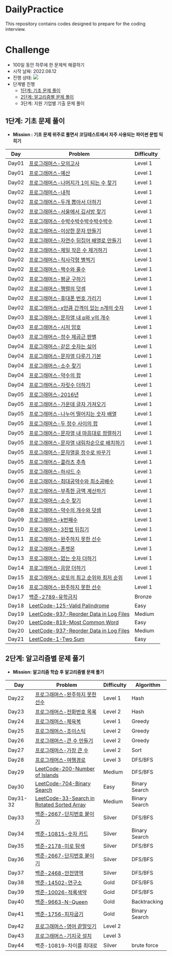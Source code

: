 # DailyPractice

This repository contains codes designed to prepare for the coding interview.

# Challenge

* 100일 동안 하루에 한 문제씩 해결하기
* 시작 날짜: 2022.08.12
* 진행 상태: ![](https://us-central1-progress-markdown.cloudfunctions.net/progress/44)
* 단계별 진행
  * [1단계: 기초 문제 풀이](#1단계-기초-문제-풀이)
  * [2단계: 알고리즘별 문제 풀이](#2단계-알고리즘별-문제-풀기)
  * 3단계: 지원 기업별 기출 문제 풀이

## 1단계: 기초 문제 풀이

* **Mission : 기초 문제 위주로 풀면서 코딩테스트에서 자주 사용되는 파이썬 문법 익히기**

| Day   | Problem                                                      | Difficulty |
| ----- | ------------------------------------------------------------ | ---------- |
| Day01 | [프로그래머스-모의고사](https://github.com/yxllout/DailyPractice/blob/main/programmers-lv1/%5BDAY01%5D%EB%AA%A8%EC%9D%98%EA%B3%A0%EC%82%AC.py) | Level 1    |
| Day01 | [프로그래머스-예산](https://github.com/yxllout/DailyPractice/blob/main/programmers-lv1/%5BDAY01%5D%EB%AA%A8%EC%9D%98%EA%B3%A0%EC%82%AC.py) | Level 1    |
| Day02 | [프로그래머스-나머지가 1이 되는 수 찾기](https://github.com/yxllout/DailyPractice/blob/main/programmers-lv1/%5BDAY02%5D%EB%82%98%EB%A8%B8%EC%A7%80%EA%B0%80%201%EC%9D%B4%20%EB%90%98%EB%8A%94%20%EC%88%98%20%EC%B0%BE%EA%B8%B0.py) | Level 1    |
| Day02 | [프로그래머스-내적](https://github.com/yxllout/DailyPractice/blob/main/programmers-lv1/%5BDAY02%5D%EB%82%B4%EC%A0%81.py) | Level 1    |
| Day02 | [프로그래머스-두개 뽑아서 더하기](https://github.com/yxllout/DailyPractice/blob/main/programmers-lv1/%5BDAY02%5D%EB%91%90%EA%B0%9C%20%EB%BD%91%EC%95%84%EC%84%9C%20%EB%8D%94%ED%95%98%EA%B8%B0.py) | Level 1    |
| Day02 | [프로그래머스-서울에서 김서방 찾기](https://github.com/yxllout/DailyPractice/blob/main/programmers-lv1/%5BDAY02%5D%EC%84%9C%EC%9A%B8%EC%97%90%EC%84%9C%20%EA%B9%80%EC%84%9C%EB%B0%A9%20%EC%B0%BE%EA%B8%B0.py) | Level 1    |
| Day02 | [프로그래머스-수박수박수박수박수박수](https://github.com/yxllout/DailyPractice/blob/main/programmers-lv1/%5BDAY02%5D%EC%88%98%EB%B0%95%EC%88%98%EB%B0%95%EC%88%98%EB%B0%95%EC%88%98%EB%B0%95%EC%88%98%EB%B0%95%EC%88%98.py) | Level 1    |
| Day02 | [프로그래머스-이상한 문자 만들기](https://github.com/yxllout/DailyPractice/blob/main/programmers-lv1/%5BDAY02%5D%EC%9D%B4%EC%83%81%ED%95%9C%20%EB%AC%B8%EC%9E%90%20%EB%A7%8C%EB%93%A4%EA%B8%B0.py) | Level 1    |
| Day02 | [프로그래머스-자연수 뒤집어 배열로 만들기](https://github.com/yxllout/DailyPractice/blob/main/programmers-lv1/%5BDAY02%5D%EC%9E%90%EC%97%B0%EC%88%98%EB%92%A4%EC%A7%91%EC%96%B4%EB%B0%B0%EC%97%B4%EB%A1%9C%EB%A7%8C%EB%93%A4%EA%B8%B0.py) | Level 1    |
| Day02 | [프로그래머스-제일 작은 수 제거하기](https://github.com/yxllout/DailyPractice/blob/main/programmers-lv1/%5BDAY02%5D%EC%A0%9C%EC%9D%BC%20%EC%9E%91%EC%9D%80%20%EC%88%98%20%EC%A0%9C%EA%B1%B0%ED%95%98%EA%B8%B0.py) | Level 1    |
| Day02 | [프로그래머스-직사각형 별찍기](https://github.com/yxllout/DailyPractice/blob/main/programmers-lv1/%5BDAY02%5D%EC%A7%81%EC%82%AC%EA%B0%81%ED%98%95%20%EB%B3%84%EC%B0%8D%EA%B8%B0.py) | Level 1    |
| Day02 | [프로그래머스-짝수와 홀수](https://github.com/yxllout/DailyPractice/blob/main/programmers-lv1/%5BDAY02%5D%EC%A7%9D%EC%88%98%EC%99%80%20%ED%99%80%EC%88%98.py) | Level 1    |
| Day02 | [프로그래머스-평균 구하기](https://github.com/yxllout/DailyPractice/blob/main/programmers-lv1/%5BDAY02%5D%ED%8F%89%EA%B7%A0%20%EA%B5%AC%ED%95%98%EA%B8%B0.py) | Level 1    |
| Day02 | [프로그래머스-행렬의 덧셈](https://github.com/yxllout/DailyPractice/blob/main/programmers-lv1/%5BDAY02%5D%ED%96%89%EB%A0%AC%EC%9D%98%20%EB%8D%A7%EC%85%88.py) | Level 1    |
| Day02 | [프로그래머스-휴대폰 번호 가리기](https://github.com/yxllout/DailyPractice/blob/main/programmers-lv1/%5BDAY02%5D%ED%9C%B4%EB%8C%80%ED%8F%B0%20%EB%B2%88%ED%98%B8%20%EA%B0%80%EB%A6%AC%EA%B8%B0.py) | Level 1    |
| Day02 | [프로그래머스-x만큼 간격이 있는 n개의 숫자](https://github.com/yxllout/DailyPractice/blob/main/programmers-lv1/%5BDAY03%5Dx%EB%A7%8C%ED%81%BC%20%EA%B0%84%EA%B2%A9%EC%9D%B4%20%EC%9E%88%EB%8A%94%20n%EA%B0%9C%EC%9D%98%20%EC%88%AB%EC%9E%90.py) | Level 1    |
| Day03 | [프로그래머스-문자열 내 p와 y의 개수](https://github.com/yxllout/DailyPractice/blob/main/programmers-lv1/%5BDAY03%5D%EB%AC%B8%EC%9E%90%EC%97%B4%20%EB%82%B4%20p%EC%99%80%20y%EC%9D%98%20%EA%B0%9C%EC%88%98.py) | Level 1    |
| Day03 | [프로그래머스-시저 암호](https://github.com/yxllout/DailyPractice/blob/main/programmers-lv1/%5BDAY03%5D%EC%8B%9C%EC%A0%80%20%EC%95%94%ED%98%B8.py) | Level 1    |
| Day03 | [프로그래머스-정수 제곱근 판별](https://github.com/yxllout/DailyPractice/blob/main/programmers-lv1/%5BDAY03%5D%EC%A0%95%EC%88%98%20%EC%A0%9C%EA%B3%B1%EA%B7%BC%20%ED%8C%90%EB%B3%84.py) | Level 1    |
| Day04 | [프로그래머스-같은 숫자는 싫어](https://github.com/yxllout/DailyPractice/blob/main/programmers-lv1/%5BDAY04%5D%EA%B0%99%EC%9D%80%20%EC%88%AB%EC%9E%90%EB%8A%94%20%EC%8B%AB%EC%96%B4.py) | Level 1    |
| Day04 | [프로그래머스-문자열 다루기 기본](https://github.com/yxllout/DailyPractice/blob/main/programmers-lv1/%5BDAY04%5D%EB%AC%B8%EC%9E%90%EC%97%B4%20%EB%8B%A4%EB%A3%A8%EA%B8%B0%20%EA%B8%B0%EB%B3%B8.py) | Level 1    |
| Day04 | [프로그래머스-소수 찾기](https://github.com/yxllout/DailyPractice/blob/main/programmers-lv1/%5BDAY04%5D%EC%86%8C%EC%88%98%20%EC%B0%BE%EA%B8%B0.py) | Level 1    |
| Day04 | [프로그래머스-약수의 합](https://github.com/yxllout/DailyPractice/blob/main/programmers-lv1/%5BDAY04%5D%EC%95%BD%EC%88%98%EC%9D%98%20%ED%95%A9.py) | Level 1    |
| Day04 | [프로그래머스-자릿수 더하기](https://github.com/yxllout/DailyPractice/blob/main/programmers-lv1/%5BDAY04%5D%EC%9E%90%EB%A6%BF%EC%88%98%20%EB%8D%94%ED%95%98%EA%B8%B0.py) | Level 1    |
| Day05 | [프로그래머스-2016년](https://github.com/yxllout/DailyPractice/blob/main/programmers-lv1/%5BDAY05%5D2016%EB%85%84.py) | Level 1    |
| Day05 | [프로그래머스-가운데 글자 가져오기](https://github.com/yxllout/DailyPractice/blob/main/programmers-lv1/%5BDAY05%5D%EA%B0%80%EC%9A%B4%EB%8D%B0%20%EA%B8%80%EC%9E%90%20%EA%B0%80%EC%A0%B8%EC%98%A4%EA%B8%B0.py) | Level 1    |
| Day05 | [프로그래머스-나누어 떨어지는 숫자 배열](https://github.com/yxllout/DailyPractice/blob/main/programmers-lv1/%5BDAY05%5D%EB%82%98%EB%88%84%EC%96%B4%20%EB%96%A8%EC%96%B4%EC%A7%80%EB%8A%94%20%EC%88%AB%EC%9E%90%20%EB%B0%B0%EC%97%B4.py) | Level 1    |
| Day05 | [프로그래머스-두 정수 사이의 합](https://github.com/yxllout/DailyPractice/blob/main/programmers-lv1/%5BDAY05%5D%EB%91%90%20%EC%A0%95%EC%88%98%20%EC%82%AC%EC%9D%B4%EC%9D%98%20%ED%95%A9.py) | Level 1    |
| Day05 | [프로그래머스-문자열 내 마음대로 정렬하기](https://github.com/yxllout/DailyPractice/blob/main/programmers-lv1/%5BDAY05%5D%EB%AC%B8%EC%9E%90%EC%97%B4%20%EB%82%B4%20%EB%A7%88%EC%9D%8C%EB%8C%80%EB%A1%9C%20%EC%A0%95%EB%A0%AC%ED%95%98%EA%B8%B0.py) | Level 1    |
| Day05 | [프로그래머스-문자열 내림차순으로 배치하기](https://github.com/yxllout/DailyPractice/blob/main/programmers-lv1/%5BDAY05%5D%EC%A0%95%EC%88%98%20%EB%82%B4%EB%A6%BC%EC%B0%A8%EC%88%9C%EC%9C%BC%EB%A1%9C%20%EB%B0%B0%EC%B9%98%ED%95%98%EA%B8%B0.py) | Level 1    |
| Day05 | [프로그래머스-문자열을 정수로 바꾸기](https://github.com/yxllout/DailyPractice/blob/main/programmers-lv1/%5BDAY05%5D%EB%AC%B8%EC%9E%90%EC%97%B4%EC%9D%84%20%EC%A0%95%EC%88%98%EB%A1%9C%20%EB%B0%94%EA%BE%B8%EA%B8%B0.py) | Level 1    |
| Day05 | [프로그래머스-콜라츠 추측](https://github.com/yxllout/DailyPractice/blob/main/programmers-lv1/%5BDAY05%5D%EC%BD%9C%EB%9D%BC%EC%B8%A0%20%EC%B6%94%EC%B8%A1.py) | Level 1    |
| Day05 | [프로그래머스-하샤드 수](https://github.com/yxllout/DailyPractice/blob/main/programmers-lv1/%5BDAY05%5D%ED%95%98%EC%83%A4%EB%93%9C%20%EC%88%98.py) | Level 1    |
| Day06 | [프로그래머스-최대공약수와 최소공배수](https://github.com/yxllout/DailyPractice/blob/main/programmers-lv1/%5BDAY06%5D%EC%B5%9C%EB%8C%80%EA%B3%B5%EC%95%BD%EC%88%98%EC%99%80%20%EC%B5%9C%EC%86%8C%EA%B3%B5%EB%B0%B0%EC%88%98.py) | Level 1    |
| Day07 | [프로그래머스-부족한 금액 계산하기](https://github.com/yxllout/DailyPractice/blob/main/programmers-lv1/%5BDAY07%5D%EB%B6%80%EC%A1%B1%ED%95%9C%20%EA%B8%88%EC%95%A1%20%EA%B3%84%EC%82%B0%ED%95%98%EA%B8%B0.py) | Level 1    |
| Day07 | [프로그래머스-소수 찾기](https://github.com/yxllout/DailyPractice/blob/main/programmers-lv1/%5BDAY07%5D%EC%86%8C%EC%88%98%20%EC%B0%BE%EA%B8%B0.py) | Level 1    |
| Day08 | [프로그래머스-약수의 개수와 덧셈](https://github.com/yxllout/DailyPractice/blob/main/programmers-lv1/%5BDAY08%5D%EC%95%BD%EC%88%98%EC%9D%98%20%EA%B0%9C%EC%88%98%EC%99%80%20%EB%8D%A7%EC%85%88.py) | Level 1    |
| Day09 | [프로그래머스-k번째수](https://github.com/yxllout/DailyPractice/blob/main/programmers-lv1/%5BDAY09%5Dk%EB%B2%88%EC%A7%B8%EC%88%98.py) | Level 1    |
| Day10 | [프로그래머스-3진법 뒤집기](https://github.com/yxllout/DailyPractice/blob/main/programmers-lv1/%5BDAY10%5D3%EC%A7%84%EB%B2%95%20%EB%92%A4%EC%A7%91%EA%B8%B0.py) | Level 1    |
| Day11 | [프로그래머스-완주하지 못한 선수](https://github.com/yxllout/DailyPractice/blob/main/programmers-lv1/%5BDAY11%5D%EC%99%84%EC%A3%BC%ED%95%98%EC%A7%80%20%EB%AA%BB%ED%95%9C%20%EC%84%A0%EC%88%98.py) | Level 1    |
| Day12 | [프로그래머스-폰켓몬](https://github.com/yxllout/DailyPractice/blob/main/programmers-lv1/%5BDAY12%5D%ED%8F%B0%EC%BC%93%EB%AA%AC.py) | Level 1    |
| Day13 | [프로그래머스-없는 숫자 더하기](https://github.com/yxllout/DailyPractice/blob/main/programmers-lv1/%5BDAY13%5D%EC%97%86%EB%8A%94%20%EC%88%AB%EC%9E%90%20%EB%8D%94%ED%95%98%EA%B8%B0.py) | Level 1    |
| Day14 | [프로그래머스-음양 더하기](https://github.com/yxllout/DailyPractice/blob/main/programmers-lv1/%5BDAY14%5D%EC%9D%8C%EC%96%91%20%EB%8D%94%ED%95%98%EA%B8%B0.py) | Level 1    |
| Day15 | [프로그래머스-로또의 최고 순위와 최저 순위](https://github.com/yxllout/DailyPractice/blob/main/programmers-lv1/%5BDAY15%5D%EB%A1%9C%EB%98%90%EC%9D%98%20%EC%B5%9C%EA%B3%A0%20%EC%88%9C%EC%9C%84%EC%99%80%20%EC%B5%9C%EC%A0%80%20%EC%88%9C%EC%9C%84.py) | Level 1    |
| Day16 | [프로그래머스-완주하지 못한 선수](https://github.com/yxllout/DailyPractice/blob/main/programmers-lv1/%5BDAY16%5D%EC%99%84%EC%A3%BC%ED%95%98%EC%A7%80%20%EB%AA%BB%ED%95%9C%20%EC%84%A0%EC%88%98.py) | Level 1    |
| Day17 | [백준-2789-유학금지](https://github.com/yxllout/DailyPractice/blob/main/Baekjoon/%5BDAY17%5D2789.py) | Bronze     |
| Day18 | [LeetCode-125-Valid Palindrome](https://github.com/yxllout/DailyPractice/blob/main/LeetCode/%5BDAY18%5D125-Valid-Palindrome.py) | Easy       |
| Day19 | [LeetCode-937-Reorder Data in Log Files](https://github.com/yxllout/DailyPractice/blob/main/LeetCode/%5BDAY19%5D937-Reorder-Data-in-Log-Files.py) | Medium     |
| Day20 | [LeetCode-819-Most Common Word](https://github.com/yxllout/DailyPractice/blob/main/LeetCode/%5BDAY20%5D819-Most-Common-Word.py) | Easy       |
| Day20 | [LeetCode-937-Reorder Data in Log Files](https://github.com/yxllout/DailyPractice/blob/main/LeetCode/%5BDAY20%5D937-Reorder-Data-in-Log-Files.py) | Medium     |
| Day21 | [LeetCode-1-Two Sum](https://github.com/yxllout/DailyPractice/blob/main/LeetCode/%5BDAY21%5D1-Two-Sum.py) | Easy       |

## 2단계: 알고리즘별 문제 풀기

* **Mission: 알고리즘 학습 후 알고리즘별 문제 풀기**

| Day      | Problem                                                      | Difficulty | Algorithm     |
| -------- | ------------------------------------------------------------ | ---------- | ------------- |
| Day22    | [프로그래머스-완주하지 못한 선수](https://github.com/yxllout/DailyPractice/blob/main/programmers-lv1/%5BDAY22%5D%EC%99%84%EC%A3%BC%ED%95%98%EC%A7%80%20%EB%AA%BB%ED%95%9C%20%EC%84%A0%EC%88%98.py) | Level 1    | Hash          |
| Day23    | [프로그래머스-전화번호 목록](https://github.com/yxllout/DailyPractice/blob/main/programmers-lv1/%5BDAY23%5D%EC%A0%84%ED%99%94%EB%B2%88%ED%98%B8%20%EB%AA%A9%EB%A1%9D.py) | Level 2    | Hash          |
| Day24    | [프로그래머스-체육복](https://github.com/yxllout/DailyPractice/blob/main/programmers-lv1/%5BDAY24%5D%EC%B2%B4%EC%9C%A1%EB%B3%B5.py) | Level 1    | Greedy        |
| Day25    | [프로그래머스-조이스틱](https://github.com/yxllout/DailyPractice/blob/main/programmers-lv1/%5BDAY25%5D%EC%A1%B0%EC%9D%B4%EC%8A%A4%ED%8B%B1.py) | Level 2    | Greedy        |
| Day26    | [프로그래머스-큰 수 만들기](https://github.com/yxllout/DailyPractice/blob/main/programmers-lv1/%5BDAY26%5D%ED%81%B0%20%EC%88%98%20%EB%A7%8C%EB%93%A4%EA%B8%B0.py) | Level 2    | Greedy        |
| Day27    | [프로그래머스-가장 큰 수](https://github.com/yxllout/DailyPractice/blob/main/programmers-lv1/%5BDAY27%5D%EA%B0%80%EC%9E%A5%20%ED%81%B0%20%EC%88%98.py) | Level 2    | Sort          |
| Day28    | [프로그래머스-여행경로](https://github.com/yxllout/DailyPractice/blob/main/programmers-lv1/%5BDAY28%5D%EC%97%AC%ED%96%89%EA%B2%BD%EB%A1%9C.py) | Level 3    | DFS/BFS       |
| Day29    | [LeetCode-200-Number of Islands](https://github.com/yxllout/DailyPractice/blob/main/LeetCode/%5BDAY29%5D200-Number-of-Islands.py) | Medium     | DFS/BFS       |
| Day30    | [LeetCode-704-Binary Search](https://github.com/yxllout/DailyPractice/blob/main/LeetCode/%5BDAY30%5D704-Binary-Search.py) | Easy       | Binary Search |
| Day31-32 | [LeetCode-33-Search in Rotated Sorted Array](https://github.com/yxllout/DailyPractice/blob/main/LeetCode/%5BDAY31-32%5D33-Search-in-Rotated-Sorted-Array.py) | Medium     | Binary Search |
| Day33    | [백준-2667-단지번호 붙이기](https://github.com/yxllout/DailyPractice/blob/main/Baekjoon/%5BDAY33%5D2667-%EB%8B%A8%EC%A7%80%EB%B2%88%ED%98%B8%EB%B6%99%EC%9D%B4%EA%B8%B0.py) | Silver     | DFS/BFS       |
| Day34    | [백준-10815-숫자 카드](https://github.com/yxllout/DailyPractice/blob/main/Baekjoon/%5BDAY34%5D10815-%EC%88%AB%EC%9E%90%EC%B9%B4%EB%93%9C.py) | Silver     | Binary Search |
| Day35    | [백준-2178-미로 탐색](https://github.com/yxllout/DailyPractice/blob/main/Baekjoon/%5BDAY35%5D2178-%EB%AF%B8%EB%A1%9C%20%ED%83%90%EC%83%89.py) | Silver     | DFS/BFS       |
| Day36    | [백준-2667-단지번호 붙이기](https://github.com/yxllout/DailyPractice/blob/main/Baekjoon/%5BDAY36%5D2667-%EB%8B%A8%EC%A7%80%EB%B2%88%ED%98%B8%EB%B6%99%EC%9D%B4%EA%B8%B0.py) | Silver     | DFS/BFS       |
| Day37    | [백준-2468-안전영역](https://github.com/yxllout/DailyPractice/blob/main/Baekjoon/2468-%EC%95%88%EC%A0%84%EC%98%81%EC%97%AD.py) | Silver     | DFS/BFS       |
| Day38    | [백준-14502-연구소](https://github.com/yxllout/DailyPractice/blob/main/Baekjoon/14502-%EC%97%B0%EA%B5%AC%EC%86%8C.py) | Gold       | DFS/BFS       |
| Day39    | [백준-10026-적록색약](https://github.com/yxllout/DailyPractice/blob/main/Baekjoon/10026-%EC%A0%81%EB%A1%9D%EC%83%89%EC%95%BD.py) | Gold       | DFS/BFS       |
| Day40    | [백준-9663-N-Queen](https://github.com/yxllout/DailyPractice/blob/main/Baekjoon/9663-N-Queen.py) | Gold       | Backtracking  |
| Day41    | [백준-1756-피자굽기](https://github.com/yxllout/DailyPractice/blob/main/Baekjoon/1756-%ED%94%BC%EC%9E%90%EA%B5%BD%EA%B8%B0.py) | Gold       | Binary Search |
| Day42    | [프로그래머스-영어 끝말잇기](https://github.com/hamcoding9/DailyPractice/blob/main/%EA%B8%B0%EC%B6%9C/Programmers%20Summer%20Winter%20Coding/%EC%98%81%EC%96%B4%20%EB%81%9D%EB%A7%90%EC%9E%87%EA%B8%B0.py) | Level 2    |               |
| Day43    | [프로그래머스-기지국 설치](https://github.com/hamcoding9/DailyPractice/blob/main/%EA%B8%B0%EC%B6%9C/Programmers%20Summer%20Winter%20Coding/%EA%B8%B0%EC%A7%80%EA%B5%AD%20%EC%84%A4%EC%B9%98.py) | Level 3    |               |
| Day44    | 백준-10819-차이를 최대로                                     | Silver     | brute force   |
